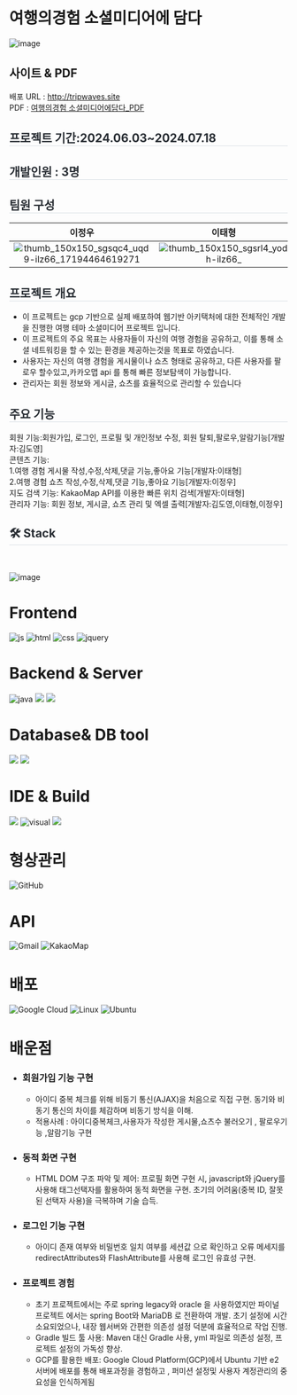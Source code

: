 # 여행의경험 소셜미디어에 담다
![image](https://github.com/user-attachments/assets/039f7e3f-3956-431c-81e1-1e2063d76cef)



## 사이트 & PDF
배포 URL : http://tripwaves.site <br>
PDF : [여행의경험 소셜미디어에담다_PDF](https://github.com/doyoungking/TripSNS_project/blob/DEV/%EC%97%AC%ED%96%89%EC%9D%98%20%EA%B2%BD%ED%97%98%20%EC%86%8C%EC%85%9C%EB%AF%B8%EB%94%94%EC%96%B4%EC%97%90%EB%8B%B4%EB%8B%A4.pdf)
  <div style="text-align: left;"> 
     <h2 style="border-bottom: 1px solid #d8dee4; color: #282d33;"> 프로젝트 기간:2024.06.03~2024.07.18</h2>  
     <h2 style="border-bottom: 1px solid #d8dee4; color: #282d33;"> 개발인원 : 3명</h2>  
    <h2 style="border-bottom: 1px solid #d8dee4; color: #282d33;"> 팀원 구성</h2>
   
<div>
    
| **이정우** | **이태형** | **김도영** |
| :------: |  :------: | :------: |
| ![thumb_150x150_sgsqc4_uqd9-ilz66_17194464619271](https://github.com/user-attachments/assets/229964de-031f-461d-b270-1efb73333195)|![thumb_150x150_sgsrl4_yodh-ilz66_](https://github.com/user-attachments/assets/c50c3825-55ef-4b82-991d-6e5fb7a52847) |![thumb_150x150_sgsrbt_5zx9-ilz66_2024071600024](https://github.com/user-attachments/assets/c19e442c-d703-40ba-aa91-129ad521e5d6) |
</div>
   
  <h2 style="border-bottom: 1px solid #d8dee4; color: #282d33;"> 프로젝트 개요 </h2>  

- 이 프로젝트는 gcp 기반으로 실제 배포하여 웹기반 아키택처에 대한 전체적인 개발을 진행한 여행 테마 소셜미디어 프로젝트 입니다.
- 이 프로젝트의 주요 목표는 사용자들이 자신의 여행 경험을 공유하고, 이를 통해 소셜 네트워킹을 할 수 있는 환경을 제공하는것을 목표로 하였습니다.
- 사용자는 자신의 여행 경험을 게시물이나 쇼츠 형태로 공유하고, 다른 사용자를 팔로우 할수있고,카카오맵 api 를 통해 빠른 정보탐색이 가능합니다. 
- 관리자는 회원 정보와 게시글, 쇼츠를 효율적으로 관리할 수 있습니다</li></li></div> 
  

  
 <h2 style="border-bottom: 1px solid #d8dee4; color: #282d33;"> 주요 기능</h2>  
회원 기능:회원가입, 로그인, 프로필 및 개인정보 수정, 회원 탈퇴,팔로우,알람기능[개발자:김도영]<br>
콘텐츠 기능:<br>
1.여행 경험 게시물 작성,수정,삭제,댓글 기능,좋아요 기능[개발자:이태형]<br>
2.여행 경험 쇼츠 작성,수정,삭제,댓글 기능,좋아요 기능[개발자:이정우]<br>
지도 검색 기능: KakaoMap API를 이용한 빠른 위치 검색[개발자:이태형]<br>
관리자 기능: 회원 정보, 게시글, 쇼츠 관리 및 엑셀 출력[개발자:김도영,이태형,이정우]
  
  <div style="text-align: left;">
    <h2 style="border-bottom: 1px solid #d8dee4; color: #282d33;"> 🛠️ Stack </h2> <br> 
  
  ![image](https://github.com/user-attachments/assets/637deffb-6508-4fc3-8848-908da0ce3576)

  </div>


# Frontend
![js](https://img.shields.io/badge/JavaScript-F7DF1E?style=for-the-badge&logo=JavaScript&logoColor=white)
![html](https://img.shields.io/badge/HTML5-E34F26?style=for-the-badge&logo=html5&logoColor=white)
![css](https://img.shields.io/badge/CSS3-1572B6?style=for-the-badge&logo=css3&logoColor=white)
![jquery](https://img.shields.io/badge/jQuery-0769AD?style=for-the-badge&logo=jquery&logoColor=white)
# Backend & Server     
![java](https://img.shields.io/badge/Java-ED8B00?style=for-the-badge&logo=openjdk&logoColor=white)
<img src="https://img.shields.io/badge/springboot-6DB33F?style=for-the-badge&logo=springboot&logoColor=white">
<img src="https://img.shields.io/badge/apache tomcat-F8DC75?style=for-the-badge&logo=apachetomcat&logoColor=white">
 # Database& DB tool            
<img src="https://img.shields.io/badge/mariaDB-003545?style=for-the-badge&logo=mariaDB&logoColor=white"> <img src="https://img.shields.io/badge/dbeaver-382923?style=for-the-badge&logo=dbeaver&logoColor=white">
# IDE & Build  
<img src="https://img.shields.io/badge/intellij IDEA-000000?style=for-the-badge&logo=intellij IDEA&logoColor=white"> ![visual](https://img.shields.io/badge/Visual_Studio_Code-0078D4?style=for-the-badge&logo=visual%20studio%20code&logoColor=white)
<img src="https://img.shields.io/badge/gradle-02303A?style=for-the-badge&logo=gradle&logoColor=white">
# 형상관리 
![GitHub](https://img.shields.io/badge/github-%23121011.svg?style=for-the-badge&logo=github&logoColor=white)
# API
![Gmail](https://img.shields.io/badge/Gmail-D14836?style=for-the-badge&logo=gmail&logoColor=white)
![KakaoMap](https://img.shields.io/badge/kakao_Map-ffcd00.svg?style=for-the-badge&logo=kakaomap&logoColor=000000)
# 배포
![Google Cloud](https://img.shields.io/badge/Google_Cloud_Platform-%234285F4.svg?style=for-the-badge&logo=google-cloud-platform&logoColor=white)
![Linux](https://img.shields.io/badge/Linux-FCC624?style=for-the-badge&logo=linux&logoColor=black)
![Ubuntu](https://img.shields.io/badge/Ubuntu-E95420?style=for-the-badge&logo=ubuntu&logoColor=white)

# 배운점
 + ### 회원가입 기능 구현  
   - 아이디 중복 체크를 위해 비동기 통신(AJAX)을 처음으로 직접 구현. 동기와 비동기 통신의 차이를 체감하며 비동기 방식을 이해.
   - 적용사례 : 아이디중복체크,사용자가 작성한 게시물,쇼츠수 불러오기 , 팔로우기능 ,알람기능 구현
 + ### 동적 화면 구현
   - HTML DOM 구조 파악 및 제어: 프로필 화면 구현 시, javascript와 jQuery를 사용해 태그선택자를 활용하여 동적 화면을 구현. 초기의 어려움(중복 ID, 잘못된 선택자 사용)을 극복하며 기술 습득.
 + ### 로그인 기능 구현
   - 아이디 존재 여부와 비밀번호 일치 여부를 세션값 으로 확인하고 오류 메세지를 redirectAttributes와 FlashAttribute를 사용해 로그인 유효성 구현.
 + ### 프로젝트 경험
   - 초기 프로젝트에서는 주로 spring legacy와 oracle 을 사용하였지만 파이널 프로젝트 에서는 spring Boot와 MariaDB 로 전환하여 개발. 초기 설정에 시간 소요되었으나, 내장 웹서버와 간편한 의존성 설정 덕분에 효율적으로 작업 진행.
   - Gradle 빌드 툴 사용: Maven 대신 Gradle 사용, yml 파일로 의존성 설정, 프로젝트 설정의 가독성 향상.
   - GCP를 활용한 배포: Google Cloud Platform(GCP)에서 Ubuntu 기반 e2 서버에 배포를 통해 배포과정을 경험하고 , 퍼미션 설정및 사용자 계정관리의 중요성을 인식하게됨
